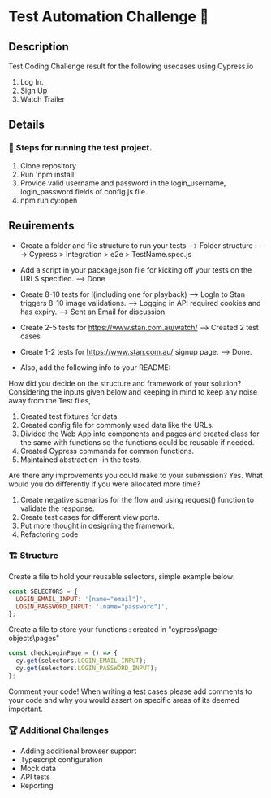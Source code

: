 # Test Automation Challenge 🔄

## Description

Test Coding Challenge result for the following usecases using Cypress.io

1. Log In.
2. Sign Up
3. Watch Trailer

## Details

### 👣 Steps for running the test project.

1. Clone repository.
2. Run 'npm install'
3. Provide valid username and password in the login_username, login_password fields of config.js file.
4. npm run cy:open

## Reuirements

- Create a folder and file structure to run your tests --> Folder structure :
  --> Cypress > Integration > e2e > TestName.spec.js

- Add a script in your package.json file for kicking off your tests on the URLS specified.
  --> Done

- Create 8-10 tests for l(including one for playback) --> LogIn to Stan triggers 8-10 image validations.
  --> Logging in API required cookies and has expiry.
  --> Sent an Email for discussion.
- Create 2-5 tests for https://www.stan.com.au/watch/ --> Created 2 test cases
- Create 1-2 tests for https://www.stan.com.au/ signup page. --> Done.

- Also, add the following info to your README:

How did you decide on the structure and framework of your solution?
Considering the inputs given below and keeping in mind to keep any noise away from the Test files,

1. Created test fixtures for data.
2. Created config file for commonly used data like the URLs.
3. Divided the Web App into components and pages and created class for the same with functions so the functions could be reusable if needed.
4. Created Cypress commands for common functions.
5. Maintained abstraction -in the tests.

Are there any improvements you could make to your submission?
Yes.
What would you do differently if you were allocated more time?

1. Create negative scenarios for the flow and using request() function to validate the response.
2. Create test cases for different view ports.
3. Put more thought in designing the framework.
4. Refactoring code

### 🏗 Structure

Create a file to hold your reusable selectors, simple example below:

```javascript
const SELECTORS = {
  LOGIN_EMAIL_INPUT: '[name="email"]',
  LOGIN_PASSWORD_INPUT: '[name="password"]',
};
```

Create a file to store your functions : created in "cypress\page-objects\pages"

```javascript
const checkLoginPage = () => {
  cy.get(selectors.LOGIN_EMAIL_INPUT);
  cy.get(selectors.LOGIN_PASSWORD_INPUT);
};
```

Comment your code! When writing a test cases please add comments to your code and why you would assert on specific areas of its deemed important.

### 🏆 Additional Challenges

- Adding additional browser support
- Typescript configuration
- Mock data
- API tests
- Reporting
